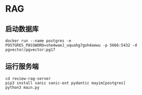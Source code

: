 # RAG

## 启动数据库

```shell
docker run --name postgres -e POSTGRES_PASSWORD=she4waeJ_uquahg7goh4aewu -p 5666:5432 -d pgvector/pgvector:pg17
```

## 运行服务端

```shell
cd review-rag-server
pip3 install sanic sanic-ext pydantic mayim[postgres]
python3 main.py
```
